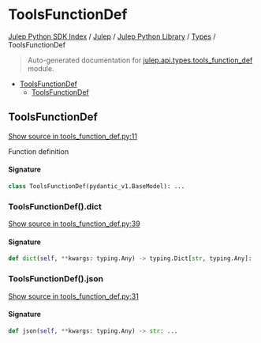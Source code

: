 # ToolsFunctionDef

[Julep Python SDK Index](../../../README.md#julep-python-sdk-index) / [Julep](../../index.md#julep) / [Julep Python Library](../index.md#julep-python-library) / [Types](./index.md#types) / ToolsFunctionDef

> Auto-generated documentation for [julep.api.types.tools_function_def](../../../../../../../julep/api/types/tools_function_def.py) module.

- [ToolsFunctionDef](#toolsfunctiondef)
  - [ToolsFunctionDef](#toolsfunctiondef-1)

## ToolsFunctionDef

[Show source in tools_function_def.py:11](../../../../../../../julep/api/types/tools_function_def.py#L11)

Function definition

#### Signature

```python
class ToolsFunctionDef(pydantic_v1.BaseModel): ...
```

### ToolsFunctionDef().dict

[Show source in tools_function_def.py:39](../../../../../../../julep/api/types/tools_function_def.py#L39)

#### Signature

```python
def dict(self, **kwargs: typing.Any) -> typing.Dict[str, typing.Any]: ...
```

### ToolsFunctionDef().json

[Show source in tools_function_def.py:31](../../../../../../../julep/api/types/tools_function_def.py#L31)

#### Signature

```python
def json(self, **kwargs: typing.Any) -> str: ...
```